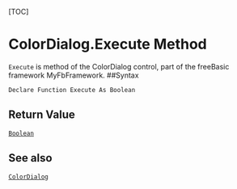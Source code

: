 [TOC]
# ColorDialog.Execute Method

`Execute` is method of the ColorDialog control, part of the freeBasic framework MyFbFramework.
##Syntax
```freeBasic
Declare Function Execute As Boolean
```


## Return Value
[`Boolean`]("https://www.freebasic.net/wiki/KeyPgBoolean")
## See also
[`ColorDialog`](ColorDialog.md)
